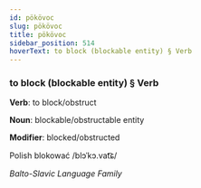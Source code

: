 ```yaml
---
id: pökövoc
slug: pökövoc
title: pökövoc
sidebar_position: 514
hoverText: to block (blockable entity) § Verb
---
```


### to block (blockable entity) § Verb

**Verb**: to block/obstruct

**Noun**: blockable/obstructable entity

**Modifier**: blocked/obstructed

Polish blokować /blɔˈkɔ.vat͡ɕ/

*Balto-Slavic Language Family*